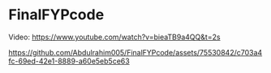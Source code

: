 # FinalFYPcode
Video: https://www.youtube.com/watch?v=bieaTB9a4QQ&t=2s


https://github.com/Abdulrahim005/FinalFYPcode/assets/75530842/c703a4fc-69ed-42e1-8889-a60e5eb5ce63

